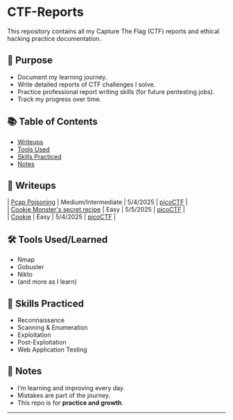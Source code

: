 # CTF-Reports

This repository contains all my Capture The Flag (CTF) reports and ethical hacking practice documentation.

## 🧠 Purpose

- Document my learning journey.
- Write detailed reports of CTF challenges I solve.
- Practice professional report writing skills (for future pentesting jobs).
- Track my progress over time.

## 📚 Table of Contents

- [Writeups](#writeups)
- [Tools Used](#tools-used)
- [Skills Practiced](#skills-practiced)
- [Notes](#notes)

## 📝 Writeups

| [Pcap Poisoning](writeups/pcap_poisoning.md) | Medium/Intermediate | 5/4/2025 | [picoCTF](https://www.picoctf.org/) |<br>
| [Cookie Monster's secret recipe](writeups/cookie_monster.md) | Easy | 5/5/2025 | [picoCTF](https://www.picoctf.org/) |<br>
| [Cookie](writeups/cookie.md) | Easy | 5/4/2025 | [picoCTF](https://www.picoctf.org/) |




## 🛠 Tools Used/Learned

- Nmap
- Gobuster
- Nikto
- (and more as I learn)

## 🧩 Skills Practiced

- Reconnaissance
- Scanning & Enumeration
- Exploitation
- Post-Exploitation
- Web Application Testing

## 🧠 Notes

- I’m learning and improving every day.
- Mistakes are part of the journey. 
- This repo is for **practice and growth**.

---